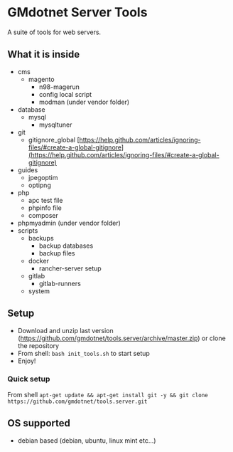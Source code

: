 # GMdotnet Server Tools
A suite of tools for web servers.

## What it is inside
- cms
  - magento
    - n98-magerun
    - config local script
    - modman (under vendor folder)
- database
  - mysql
    - mysqltuner
- git
  - gitignore_global [https://help.github.com/articles/ignoring-files/#create-a-global-gitignore](https://help.github.com/articles/ignoring-files/#create-a-global-gitignore)
- guides
  - jpegoptim
  - optipng
- php
  - apc test file
  - phpinfo file
  - composer
- phpmyadmin (under vendor folder)
- scripts
  - backups
    - backup databases
    - backup files
  - docker
    - rancher-server setup
  - gitlab
    - gitlab-runners
  - system
  
## Setup  
  - Download and unzip last version (https://github.com/gmdotnet/tools.server/archive/master.zip) or clone the repository
- From shell: `bash init_tools.sh` to start setup
- Enjoy!

### Quick setup
From shell `apt-get update && apt-get install git -y && git clone https://github.com/gmdotnet/tools.server.git`
  
## OS supported
- debian based (debian, ubuntu, linux mint etc...)

